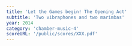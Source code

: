 ```yaml
---
title: 'Let the Games begin! The Opening Act'
subtitle: 'Two vibraphones and two marimbas'
year: 2014
category: 'chamber-music-4'
scoreURL: '/public/scores/XXX.pdf'
---
```

